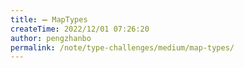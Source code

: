 ```yaml
---
title: ➖ MapTypes
createTime: 2022/12/01 07:26:20
author: pengzhanbo
permalink: /note/type-challenges/medium/map-types/
---
```

